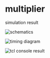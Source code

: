 # multiplier

simulation result

![schematics](https://user-images.githubusercontent.com/96820094/224548978-045ef4b7-1491-4011-b065-b947841547dc.png)


![timing diagram](https://user-images.githubusercontent.com/96820094/224548994-ebd37928-e831-4b36-ad1a-9c05c86ddb97.png)


![tcl console result](https://user-images.githubusercontent.com/96820094/224548986-7808095b-a8e4-4183-aae8-0c85fa147c14.png)
